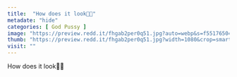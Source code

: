 ```yaml
---
title:  "How does it look🥰🥰"
metadate: "hide"
categories: [ God Pussy ]
image: "https://preview.redd.it/fhgab2per0q51.jpg?auto=webp&s=f5517650428183719c1f72928a5f7425f1014a4f"
thumb: "https://preview.redd.it/fhgab2per0q51.jpg?width=1080&crop=smart&auto=webp&s=8d63481bcc1b59a0a1a0985fe8ab4866700a498b"
visit: ""
---
```

How does it look🥰🥰
